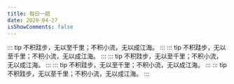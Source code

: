 ```yaml
---
title: 每日一题
date: 2020-04-27
isShowComments: false
---
```


::: tip
不积跬步，无以至千里；不积小流，无以成江海。
::: 
::: tip
不积跬步，无以至千里；不积小流，无以成江海。
::: 
::: tip
不积跬步，无以至千里；不积小流，无以成江海。
::: 
::: tip
不积跬步，无以至千里；不积小流，无以成江海。
::: 
::: tip
不积跬步，无以至千里；不积小流，无以成江海。
::: 
